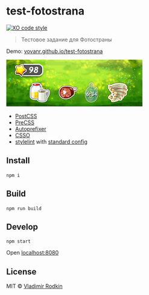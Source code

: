# test-fotostrana

[![XO code style][codestyle-image]][codestyle-url]

> Тестовое задание для Фотостраны

Demo: [vovanr.github.io/test-fotostrana][demo]

![](preview.png)

- [PostCSS](https://github.com/postcss/postcss)
- [PreCSS](https://github.com/jonathantneal/precss)
- [Autoprefixer](https://github.com/postcss/autoprefixer)
- [CSSO](https://github.com/css/csso)
- [stylelint](https://github.com/stylelint/stylelint) with [standard config](https://github.com/stylelint/stylelint-config-standard)

## Install
```
npm i
```

## Build
```
npm run build
```

## Develop
```
npm start
```
Open [localhost:8080](http://localhost:8080/)

## License
MIT © [Vladimir Rodkin](https://github.com/VovanR)

[demo]: https://vovanr.github.io/test-fotostrana

[codestyle-url]: https://github.com/sindresorhus/xo
[codestyle-image]: https://img.shields.io/badge/code_style-XO-5ed9c7.svg?style=flat-square

